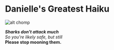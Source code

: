 # Danielle's Greatest Haiku

![alt chomp](https://i.imgur.com/stHVbDL.jpg)

***Sharks don't attack much***  
*So you're likely safe, but still*  
**Please stop mooning them.**  
